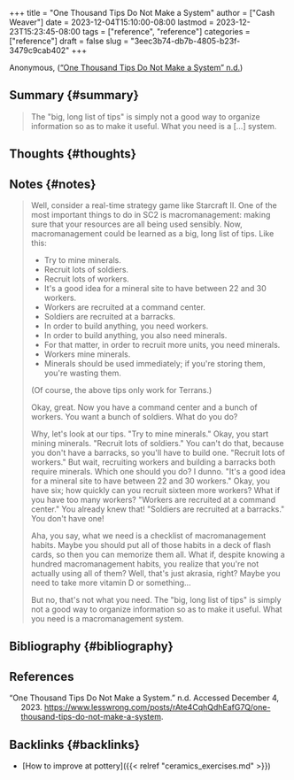 +++
title = "One Thousand Tips Do Not Make a System"
author = ["Cash Weaver"]
date = 2023-12-04T15:10:00-08:00
lastmod = 2023-12-23T15:23:45-08:00
tags = ["reference", "reference"]
categories = ["reference"]
draft = false
slug = "3eec3b74-db7b-4805-b23f-3479c9cab402"
+++

Anonymous, (<a href="#citeproc_bib_item_1">“One Thousand Tips Do Not Make a System” n.d.</a>)


## Summary {#summary}

> The "big, long list of tips" is simply not a good way to organize information so as to make it useful. What you need is a [...] system.


## Thoughts {#thoughts}


## Notes {#notes}

> Well, consider a real-time strategy game like Starcraft II. One of the most important things to do in SC2 is macromanagement: making sure that your resources are all being used sensibly. Now, macromanagement could be learned as a big, long list of tips. Like this:
>
> -   Try to mine minerals.
> -   Recruit lots of soldiers.
> -   Recruit lots of workers.
> -   It's a good idea for a mineral site to have between 22 and 30 workers.
> -   Workers are recruited at a command center.
> -   Soldiers are recruited at a barracks.
> -   In order to build anything, you need workers.
> -   In order to build anything, you also need minerals.
> -   For that matter, in order to recruit more units, you need minerals.
> -   Workers mine minerals.
> -   Minerals should be used immediately; if you're storing them, you're wasting them.
>
> (Of course, the above tips only work for Terrans.)
>
> Okay, great. Now you have a command center and a bunch of workers. You want a bunch of soldiers. What do you do?
>
> Why, let's look at our tips. "Try to mine minerals." Okay, you start mining minerals. "Recruit lots of soldiers." You can't do that, because you don't have a barracks, so you'll have to build one. "Recruit lots of workers." But wait, recruiting workers and building a barracks both require minerals. Which one should you do? I dunno. "It's a good idea for a mineral site to have between 22 and 30 workers." Okay, you have six; how quickly can you recruit sixteen more workers? What if you have too many workers? "Workers are recruited at a command center." You already knew that! "Soldiers are recruited at a barracks." You don't have one!
>
> Aha, you say, what we need is a checklist of macromanagement habits. Maybe you should put all of those habits in a deck of flash cards, so then you can memorize them all. What if, despite knowing a hundred macromanagement habits, you realize that you're not actually using all of them? Well, that's just akrasia, right? Maybe you need to take more vitamin D or something...
>
> But no, that's not what you need. The "big, long list of tips" is simply not a good way to organize information so as to make it useful. What you need is a macromanagement system.


## Bibliography {#bibliography}

## References

<style>.csl-entry{text-indent: -1.5em; margin-left: 1.5em;}</style><div class="csl-bib-body">
  <div class="csl-entry"><a id="citeproc_bib_item_1"></a>“One Thousand Tips Do Not Make a System.” n.d. Accessed December 4, 2023. <a href="https://www.lesswrong.com/posts/rAte4CqhQdhEafG7Q/one-thousand-tips-do-not-make-a-system">https://www.lesswrong.com/posts/rAte4CqhQdhEafG7Q/one-thousand-tips-do-not-make-a-system</a>.</div>
</div>


## Backlinks {#backlinks}

-   [How to improve at pottery]({{< relref "ceramics_exercises.md" >}})
